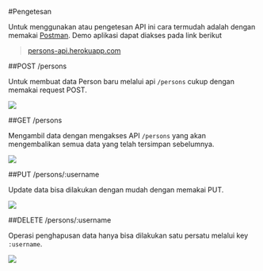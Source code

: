 #Pengetesan

Untuk menggunakan atau pengetesan API ini cara termudah adalah dengan memakai [Postman](https://www.getpostman.com/). Demo aplikasi dapat diakses pada link berikut

> [persons-api.herokuapp.com](persons-api.herokuapp.com)


##POST /persons 

Untuk membuat data Person baru melalui api `/persons` cukup dengan memakai request POST. 

![](https://raw.githubusercontent.com/junwatu/pengenalan-nodejs-gitbook/develop/images/person-rest-post.png)


##GET /persons

Mengambil data dengan mengakses API `/persons` yang akan mengembalikan semua data yang telah tersimpan sebelumnya. 

![](https://raw.githubusercontent.com/junwatu/pengenalan-nodejs-gitbook/develop/images/person-rest-get.png)


##PUT /persons/:username

Update data bisa dilakukan dengan mudah dengan memakai PUT.

![](https://raw.githubusercontent.com/junwatu/pengenalan-nodejs-gitbook/develop/images/person-rest-update.png)


##DELETE /persons/:username

Operasi penghapusan data hanya bisa dilakukan satu persatu melalui key `:username`.

![](https://raw.githubusercontent.com/junwatu/pengenalan-nodejs-gitbook/develop/images/person-rest-delete.png)